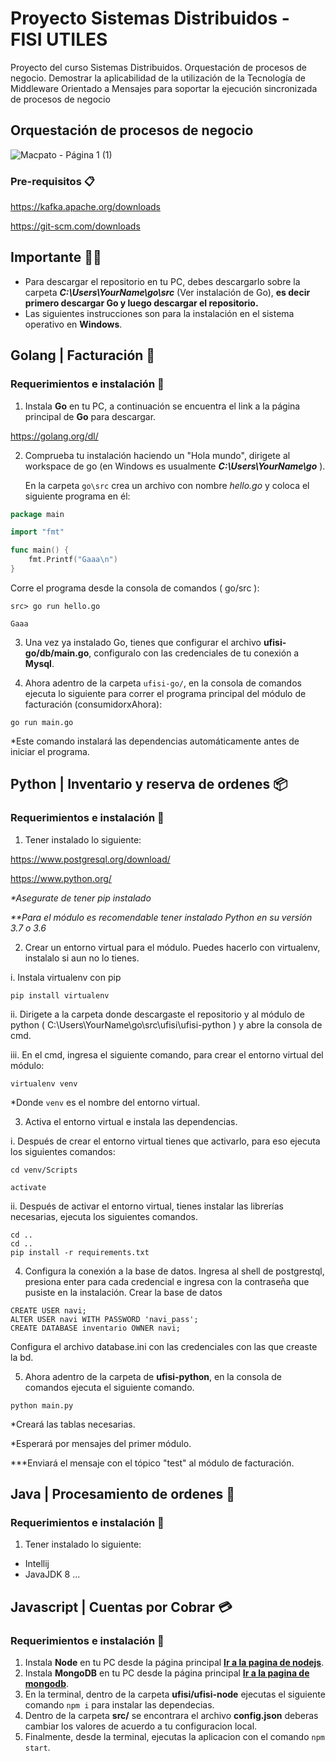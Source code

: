 # Proyecto Sistemas Distribuidos - FISI UTILES
Proyecto del curso Sistemas Distribuidos. Orquestación de procesos de negocio. Demostrar la aplicabilidad de la utilización de la Tecnología de Middleware Orientado a Mensajes para soportar la ejecución sincronizada de procesos de negocio

## Orquestación de procesos de negocio
![Macpato - Página 1 (1)](https://user-images.githubusercontent.com/45251599/92109440-a6fe5680-edae-11ea-8254-3754c4bd0659.png)
### Pre-requisitos 📋
https://kafka.apache.org/downloads

https://git-scm.com/downloads

## Importante 🤬🤬
* Para descargar el repositorio en tu PC, debes descargarlo sobre la carpeta __*C:\Users\YourName\go\src*__ (Ver instalación de Go), **es decir primero descargar Go y luego descargar el repositorio.**
* Las siguientes  instrucciones son para la instalación en el sistema operativo en **Windows**.

## Golang | Facturación  📠
### Requerimientos e instalación 🔧
1. Instala **Go** en tu PC, a continuación se encuentra el link a la página principal de **Go** para descargar.

https://golang.org/dl/

2. Comprueba tu instalación haciendo un "Hola mundo", dirigete al workspace de go (en Windows es usualmente __*C:\Users\YourName\go*__ ).

    En la carpeta  ```go\src``` crea un archivo con nombre _hello.go_ y coloca el siguiente programa en él:

```go
package main

import "fmt"

func main() {
	fmt.Printf("Gaaa\n")
}
```
Corre el programa desde la consola de comandos ( go/src ):
```
src> go run hello.go
```
```
Gaaa
```
3. Una vez ya instalado Go, tienes que configurar el archivo __ufisi-go/db/main.go__, configuralo con las credenciales de tu conexión a **Mysql**.

4. Ahora adentro de la carpeta `ufisi-go/`, en la consola de comandos ejecuta lo siguiente para correr el programa principal del módulo de facturación (consumidorxAhora):

`go run main.go`

*Este comando instalará las dependencias automáticamente antes de iniciar el programa.

## Python | Inventario y reserva de ordenes 📦
### Requerimientos e instalación 🔧
1. Tener instalado lo siguiente:

https://www.postgresql.org/download/

https://www.python.org/

_*Asegurate de tener pip instalado_

_**Para el módulo es recomendable tener instalado Python en su versión 3.7 o 3.6_

2. Crear un entorno virtual para el módulo. Puedes hacerlo con virtualenv, instalalo si aun no lo tienes.

i. Instala virtualenv con pip

`pip install virtualenv`

ii.	Dirigete a la carpeta donde descargaste el repositorio y al módulo de python ( C:\Users\YourName\go\src\ufisi\ufisi-python ) y abre la consola de cmd. 


iii.	En el cmd, ingresa el siguiente comando, para crear el entorno virtual del módulo:


`virtualenv venv`

*Donde `venv` es el nombre del entorno virtual.

3. Activa el entorno virtual e instala las dependencias.

i.	Después de crear el entorno virtual tienes que activarlo, para eso ejecuta los siguientes comandos:

`cd venv/Scripts`

`activate`

ii.	Después de activar el entorno virtual, tienes instalar las librerías necesarias, ejecuta los siguientes comandos.


```
cd ..
cd ..
pip install -r requirements.txt

``` 
4. Configura la conexión a la base de datos. Ingresa al shell de postgrestql, presiona enter para cada credencial e ingresa con la contraseña que pusiste en la instalación. Crear la base de datos

``` 
CREATE USER navi;
ALTER USER navi WITH PASSWORD 'navi_pass';
CREATE DATABASE inventario OWNER navi;
```
Configura el archivo database.ini con las credenciales con las que creaste la bd.

5. Ahora adentro de la carpeta de __ufisi-python__, en la consola de comandos ejecuta el siguiente comando.
 
```
python main.py
```

*Creará las tablas necesarias.

*Esperará por mensajes del primer módulo.

***Enviará el mensaje con el tópico "test" al módulo de facturación.


## Java | Procesamiento de ordenes 🛒
### Requerimientos e instalación 🔧
1. Tener instalado lo siguiente:
- Intellij
- JavaJDK 8
...



## Javascript | Cuentas por Cobrar 💳
### Requerimientos e instalación 🔧
1. Instala **Node** en tu PC desde la página principal **[Ir a la pagina de nodejs](https://nodejs.org/es/)**.
2. Instala **MongoDB** en tu PC desde la página principal **[Ir a la pagina de mongodb](https://docs.mongodb.com/manual/administration/install-community/)**.
3. En la terminal, dentro de la carpeta __ufisi/ufisi-node__ ejecutas el siguiente comando `npm i` para instalar las dependecias.
3. Dentro de la carpeta __src/__ se encontrara el archivo **config.json** deberas cambiar los valores de acuerdo a tu configuracion local.
4. Finalmente, desde la terminal, ejecutas la aplicacion con el comando `npm start`.
